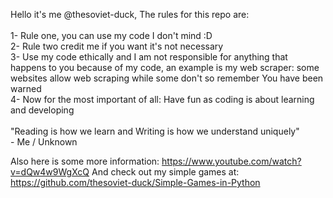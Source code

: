 Hello it's me @thesoviet-duck, The rules for this repo are:<br />
<br />
1- Rule one, you can use my code I don't mind :D <br />
2- Rule two credit me if you want it's not necessary<br />
3- Use my code ethically and I am not responsible for anything that happens to you because of my code, an example is my web scraper: some websites allow web scraping while some don't so remember You have been warned<br />
4- Now for the most important of all: Have fun as coding is about learning and developing<br />
    <br/>"Reading is how we learn and Writing is how we understand uniquely"<br />
    	- Me / Unknown


Also here is some more information: https://www.youtube.com/watch?v=dQw4w9WgXcQ 
And check out my simple games at: https://github.com/thesoviet-duck/Simple-Games-in-Python
